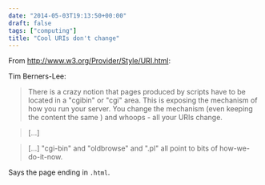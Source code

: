 ```yaml
---
date: "2014-05-03T19:13:50+00:00"
draft: false
tags: ["computing"]
title: "Cool URIs don't change"
---
```

From http://www.w3.org/Provider/Style/URI.html:

Tim Berners-Lee:

>There is a crazy notion that pages produced by scripts have to be located in a "cgibin" or "cgi" area. This is exposing the mechanism of how you run your server. You change the mechanism (even keeping the content the same ) and whoops - all your URIs change.

>[...]

>[...] "cgi-bin" and "oldbrowse" and ".pl" all point to bits of how-we-do-it-now.

Says the page ending in `.html`.
